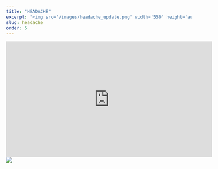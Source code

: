 ```yaml
---
title: "HEADACHE"
excerpt: "<img src='/images/headache_update.png' width='550' height='auto'>"
slug: headache
order: 5
---
```

<iframe width="560" height="315" src="https://www.youtube.com/embed/xpqY1DgAmT8?si=eBmMQ7w_hd1pEzA9" title="YouTube video player" frameborder="0" allow="accelerometer; autoplay; clipboard-write; encrypted-media; gyroscope; picture-in-picture; web-share" referrerpolicy="strict-origin-when-cross-origin" allowfullscreen></iframe>

<img src='/images/headache_update.png'>